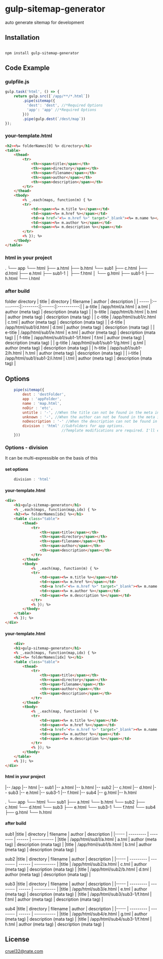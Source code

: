 # gulp-sitemap-generator
auto generate sitemap for development

## Installation

<pre><code>
npm install gulp-sitemap-generator
</code></pre>

## Code Example

### gulpfile.js
```javascript
gulp.task('html', () => {
    return gulp.src([`/app/**/*.html`])
        .pipe(sitemap({
          'dest': 'dest', //*Required Options
          'app': 'app' //*Required Options
        }))
        .pipe(gulp.dest(`/dest/map`))
});
```

### your-template.html
```html
<h2><%= folderNames[0] %> directory</h1>
<table>
    <thead>
        <tr>
            <th><span>title</span></th>
            <th><span>directory</span></th>
            <th><span>filename</span></th>
            <th><span>author</span></th>
            <th><span>description</span></th>
        </tr>
    </thead>
    <tbody>
        <% _.each(maps, function(m) { %>
        <tr>
            <td><span><%= m.title %></span></td>
            <td><span><%= m.href %></span></td>
            <td><a href="<%= m.href %>" target="_blank"><%= m.name %></a></td>
            <td><span><%= m.author %></span></td>
            <td><span><%= m.description %></span></td>
        </tr>
        <% }); %>
    </tbody>
</table>
```

### html in your project

.
└── app
    └── html
        ├── a.html
        ├── b.html
        └── sub1
            ├── c.html
            ├── d.html
            ├── e.html
            ├── sub1-1
            │    ├── f.html
            │    └── g.html
            ├── sub1-1
                 ├── h.html
                 └── i.html


### after build

folder directory 
| title | directory | filename | author | description |
| ----- |:---------:|:--------:|:------:|:-----------:|
| a-title | /app/html/a.html | a.tml | author (meta tag) | description (mata tag) |
| b-title | /app/html/b.html | b.tml | author (meta tag) | description (mata tag) |
| c-title | /app/html/sub1/c.html | c.tml | author (meta tag) | description (mata tag) |
| d-title | /app/html/sub1/d.html | d.tml | author (meta tag) | description (mata tag) |
| e-title | /app/html/sub1/e.html | e.tml | author (meta tag) | description (mata tag) |
| f-title | /app/html/sub1/sub1-1/f.html | f.tml | author (meta tag) | description (mata tag) |
| g-title | /app/html/sub1/sub1-1/g.html | g.tml | author (meta tag) | description (mata tag) |
| h-title | /app/sub1/sub1-2/h.html | h.tml | author (meta tag) | description (mata tag) |
| i-title | /app/html/sub1/sub1-2/i.html | i.tml | author (meta tag) | description (mata tag) |


## Options
```javascript
    pipe(sitemap({
        dest : 'destFolder',
        app : 'appFolder',
        name : 'map.html',
        noDir : 'etc',
        untitle : '-', //When the title can not be found in the meta information
        unknown : '-', //When the author can not be found in the meta information
        noDescription : '-' //When the description can not be found in the meta information
        division : 'html' //Subfolders for app options.
                          //Template modifications are required. I'll explain it further below.
    }))
```

### Options - division
It can be multi-expressible on the basis of this

#### set options
```javascript
    division : 'html'
```
#### your-template.html
```html
<div>
    <h1>gulp-sitemap-generator</h1>
    <% _.each(maps, function(map,idx) { %>
    <h2><%= folderNames[idx] %></h1>
    <table class="table">
        <thead>
            <tr>
                <th><span>title</span></th>
                <th><span>directory</span></th>
                <th><span>filename</span></th>
                <th><span>author</span></th>
                <th><span>description</span></th>
            </tr>
        </thead>
        <tbody>
            <% _.each(map, function(m) { %>
            <tr>
                <td><span><%= m.title %></span></td>
                <td><span><%= m.href %></span></td>
                <td><a href="<%= m.href %>" target="_blank"><%= m.name %></a></td>
                <td><span><%= m.author %></span></td>
                <td><span><%= m.description %></span></td>
            </tr>
            <% }); %>
        </tbody>
    </table>
    <% }); %>
</div>    
```

#### your-template.html
```html
    <div>
    <h1>gulp-sitemap-generator</h1>
    <% _.each(maps, function(map,idx) { %>
    <h2><%= folderNames[idx] %></h1>
    <table class="table">
        <thead>
            <tr>
                <th><span>title</span></th>
                <th><span>directory</span></th>
                <th><span>filename</span></th>
                <th><span>author</span></th>
                <th><span>description</span></th>
            </tr>
        </thead>
        <tbody>
            <% _.each(map, function(m) { %>
            <tr>
                <td><span><%= m.title %></span></td>
                <td><span><%= m.href %></span></td>
                <td><a href="<%= m.href %>" target="_blank"><%= m.name %></a></td>
                <td><span><%= m.author %></span></td>
                <td><span><%= m.description %></span></td>
            </tr>
            <% }); %>
        </tbody>
    </table>
    <% }); %>
</div>    
```
#### html in your project
|-- /app
    |-- html
        |-- sub1
            |-- a.html
            |-- b.html
        |-- sub2
            |-- c.html
            |-- d.html
        |-- sub3
            |-- e.html
            |-- sub3-1
                |-- f.html
        |-- sub4
            |-- g.html
            |-- h.html

.
└── app
    └── html
        └── sub1
            ├── a.html
            └── b.html
        └── sub2
            ├── c.html
            └── d.html
        └── sub3
            ├── e.html
            └── sub3-1
                 └── f.html
        └── sub4
            ├── g.html
            └── h.html
                       

#### after build

sub1
|title | directory | filename | author | description |
|----- | --------- | -------- | ------ | ----------- |
|title | /app/html/sub1/a.html | a.tml | author (meta tag) | description (mata tag) |
|title | /app/html/sub1/b.html | b.tml | author (meta tag) | description (mata tag) |

sub2
|title | directory | filename | author | description |
|----- | --------- | -------- | ------ | ----------- |
|title | /app/html/sub2/a.html | c.tml | author (meta tag) | description (mata tag) |
|title | /app/html/sub2/b.html | d.tml | author (meta tag) | description (mata tag) |

sub3
|title | directory | filename | author | description |
|----- | --------- | -------- | ------ | ----------- |
|title | /app/html/sub3/e.html | e.tml | author (meta tag) | description (mata tag) |
|title | /app/html/sub3/sub3-1/f.html | f.tml | author (meta tag) | description (mata tag) |

sub4
|title | directory | filename | author | description |
|----- | --------- | -------- | ------ | ----------- |
|title | /app/html/sub4/e.html | g.tml | author (meta tag) | description (mata tag) |
|title | /app/html/sub4/sub3-1/f.html | h.tml | author (meta tag) | description (mata tag) |



## License
cruel32@nate.com
